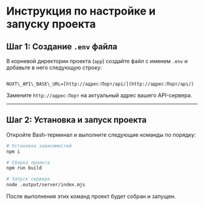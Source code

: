 
# Инструкция по настройке и запуску проекта

## Шаг 1: Создание `.env` файла

В корневой директории проекта (`app`) создайте файл с именем `.env` и добавьте в него следующую строку:

```

NUXT\_API\_BASE\_URL=[http://адрес:Порт/api/](http://адрес:Порт/api/)

````

Замените `http://адрес:Порт` на актуальный адрес вашего API-сервера.

---

## Шаг 2: Установка и запуск проекта

Откройте Bash-терминал и выполните следующие команды по порядку:

```bash
# Установка зависимостей
npm i

# Сборка проекта
npm run build

# Запуск сервера
node .output/server/index.mjs
````

После выполнения этих команд проект будет собран и запущен.
